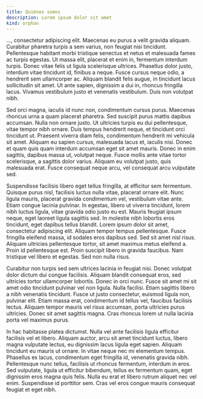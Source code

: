 ```yaml
---
title: Quiénes somos
description: Lorem ipsum dolor sit amet
kind: orphan
---
```

..., consectetur adipiscing elit. Maecenas eu purus a velit gravida aliquam. Curabitur pharetra turpis a sem varius, non feugiat nisi tincidunt. Pellentesque habitant morbi tristique senectus et netus et malesuada fames ac turpis egestas. Ut massa elit, placerat et enim in, fermentum interdum turpis. Donec vitae felis ut ligula scelerisque ultrices. Phasellus dolor justo, interdum vitae tincidunt id, finibus a neque. Fusce cursus neque odio, a hendrerit sem ullamcorper ac. Aliquam blandit felis augue, in tincidunt lacus sollicitudin sit amet. Ut ante sapien, dignissim a dui in, rhoncus fringilla lacus. Vivamus vestibulum justo et venenatis vestibulum. Duis non volutpat nibh.

Sed orci magna, iaculis id nunc non, condimentum cursus purus. Maecenas rhoncus urna a quam placerat pharetra. Sed suscipit purus mattis dapibus accumsan. Nulla non ornare justo. Ut ultricies turpis eu dui pellentesque, vitae tempor nibh ornare. Duis tempus hendrerit neque, et tincidunt orci tincidunt ut. Praesent viverra diam felis, condimentum hendrerit mi vehicula sit amet. Aliquam eu sapien cursus, malesuada lacus et, iaculis nisi. Donec et quam quis quam interdum accumsan eget sit amet mauris. Donec in enim sagittis, dapibus massa ut, volutpat neque. Fusce mollis ante vitae tortor scelerisque, a sagittis dolor varius. Aliquam eu volutpat justo, quis malesuada erat. Fusce consequat neque arcu, vel consequat arcu vulputate sed.

Suspendisse facilisis libero eget tellus fringilla, at efficitur sem fermentum. Quisque purus nisl, facilisis luctus nulla vitae, placerat ornare elit. Nunc ligula mauris, placerat gravida condimentum vel, vestibulum vitae ante. Etiam congue lacinia pulvinar. In egestas, libero ut viverra tincidunt, lorem nibh luctus ligula, vitae gravida odio justo eu est. Mauris feugiat ipsum neque, eget laoreet ligula sagittis sed. In molestie nibh lobortis eros tincidunt, eget dapibus tellus blandit. Lorem ipsum dolor sit amet, consectetur adipiscing elit. Aliquam tempor tempus pellentesque. Fusce fringilla eleifend massa, id sodales eros dapibus sed. Sed sit amet nisl risus. Aliquam ultricies pellentesque tortor, sit amet maximus metus eleifend a. Proin id pellentesque est. Proin suscipit libero in gravida faucibus. Nam tristique vel libero et egestas. Sed non nulla risus.

Curabitur non turpis sed sem ultrices lacinia in feugiat nisi. Donec volutpat dolor dictum dui congue facilisis. Aliquam blandit consequat eros, sed ultricies tortor ullamcorper lobortis. Donec in orci nunc. Fusce sit amet mi sit amet odio tincidunt pulvinar vel non ligula. Nulla facilisi. Etiam sagittis libero a nibh venenatis tincidunt. Fusce ut justo consectetur, euismod ligula non, pulvinar elit. Etiam massa erat, condimentum id tellus vel, faucibus facilisis lectus. Aliquam tempor mauris vel risus accumsan, porta ultricies purus ultricies. Donec sit amet sagittis magna. Cras rhoncus lorem ut nulla lacinia porta vel maximus purus.

In hac habitasse platea dictumst. Nulla vel ante facilisis ligula efficitur facilisis vel et libero. Aliquam auctor, arcu sit amet tincidunt luctus, libero magna vulputate lectus, eu dignissim lacus ligula eget sapien. Aliquam tincidunt eu mauris ut ornare. In vitae neque nec mi elementum tempus. Phasellus ex lacus, condimentum eget fringilla id, venenatis gravida nibh. Pellentesque nunc tellus, facilisis ut rhoncus fermentum, interdum in eros. Sed vulputate, ligula ut efficitur bibendum, tellus ex fermentum quam, eget dignissim eros magna quis felis. Nulla eu erat et libero rutrum aliquet nec vel enim. Suspendisse id porttitor sem. Cras vel eros congue mauris consequat feugiat et eget nibh.
